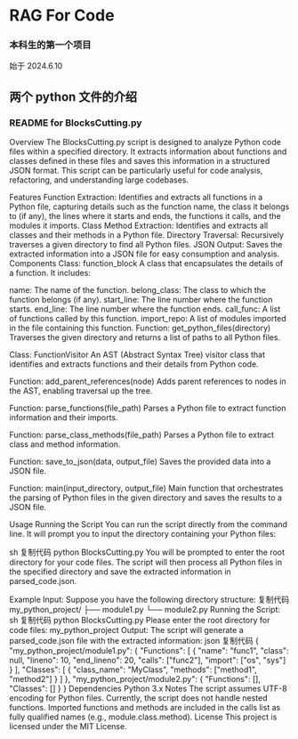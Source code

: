 # RAG For Code
### 本科生的第一个项目
始于 2024.6.10
## 两个 python 文件的介绍
### README for BlocksCutting.py
Overview
The BlocksCutting.py script is designed to analyze Python code files within a specified directory. It extracts information about functions and classes defined in these files and saves this information in a structured JSON format. This script can be particularly useful for code analysis, refactoring, and understanding large codebases.

Features
Function Extraction: Identifies and extracts all functions in a Python file, capturing details such as the function name, the class it belongs to (if any), the lines where it starts and ends, the functions it calls, and the modules it imports.
Class Method Extraction: Identifies and extracts all classes and their methods in a Python file.
Directory Traversal: Recursively traverses a given directory to find all Python files.
JSON Output: Saves the extracted information into a JSON file for easy consumption and analysis.
Components
Class: function_block
A class that encapsulates the details of a function. It includes:

name: The name of the function.
belong_class: The class to which the function belongs (if any).
start_line: The line number where the function starts.
end_line: The line number where the function ends.
call_func: A list of functions called by this function.
import_repo: A list of modules imported in the file containing this function.
Function: get_python_files(directory)
Traverses the given directory and returns a list of paths to all Python files.

Class: FunctionVisitor
An AST (Abstract Syntax Tree) visitor class that identifies and extracts functions and their details from Python code.

Function: add_parent_references(node)
Adds parent references to nodes in the AST, enabling traversal up the tree.

Function: parse_functions(file_path)
Parses a Python file to extract function information and their imports.

Function: parse_class_methods(file_path)
Parses a Python file to extract class and method information.

Function: save_to_json(data, output_file)
Saves the provided data into a JSON file.

Function: main(input_directory, output_file)
Main function that orchestrates the parsing of Python files in the given directory and saves the results to a JSON file.

Usage
Running the Script
You can run the script directly from the command line. It will prompt you to input the directory containing your Python files:

sh
复制代码
python BlocksCutting.py
You will be prompted to enter the root directory for your code files. The script will then process all Python files in the specified directory and save the extracted information in parsed_code.json.

Example
Input: Suppose you have the following directory structure:
复制代码
my_python_project/
├── module1.py
└── module2.py
Running the Script:
sh
复制代码
python BlocksCutting.py
Please enter the root directory for code files: my_python_project
Output: The script will generate a parsed_code.json file with the extracted information:
json
复制代码
{
    "my_python_project/module1.py": {
        "Functions": [
            {
                "name": "func1",
                "class": null,
                "lineno": 10,
                "end_lineno": 20,
                "calls": ["func2"],
                "import": ["os", "sys"]
            }
        ],
        "Classes": [
            {
                "class_name": "MyClass",
                "methods": ["method1", "method2"]
            }
        ]
    },
    "my_python_project/module2.py": {
        "Functions": [],
        "Classes": []
    }
}
Dependencies
Python 3.x
Notes
The script assumes UTF-8 encoding for Python files.
Currently, the script does not handle nested functions.
Imported functions and methods are included in the calls list as fully qualified names (e.g., module.class.method).
License
This project is licensed under the MIT License.
